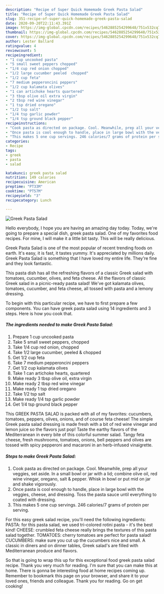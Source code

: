 ```yaml
---
description: "Recipe of Super Quick Homemade Greek Pasta Salad"
title: "Recipe of Super Quick Homemade Greek Pasta Salad"
slug: 351-recipe-of-super-quick-homemade-greek-pasta-salad
date: 2020-09-20T22:11:43.391Z
image: https://img-global.cpcdn.com/recipes/5462885254299648/751x532cq70/greek-pasta-salad-recipe-main-photo.jpg
thumbnail: https://img-global.cpcdn.com/recipes/5462885254299648/751x532cq70/greek-pasta-salad-recipe-main-photo.jpg
cover: https://img-global.cpcdn.com/recipes/5462885254299648/751x532cq70/greek-pasta-salad-recipe-main-photo.jpg
author: Lester Ballard
ratingvalue: 4
reviewcount: 5
recipeingredient:
- "1 cup uncooked pasta"
- "5 small sweet peppers chopped"
- "1/4 cup red onion chopped"
- "1/2 large cucumber peeled  chopped"
- "1/2 cup feta"
- "7 medium pepperoncini peppers"
- "1/2 cup kalamata olives"
- "1 can artichoke hearts quartered"
- "3 tbsp olive oil extra virgin"
- "2 tbsp red wine vinegar"
- "1 tsp dried oregano"
- "1/2 tsp salt"
- "1/4 tsp garlic powder"
- "1/4 tsp ground black pepper"
recipeinstructions:
- "Cook pasta as directed on package. Cool. Meanwhile, prep all your veggies, set aside. In a small bowl or jar with a lid; combine olive oil, red wine vinegar, oregano, salt &amp; pepper. Whisk in bowl or put mid on jar and shake vigorously."
- "Once pasta is cool enough to handle, place in large bowl with the veggies, cheese, and dressing. Toss the pasta sauce until everything to coated with dressing."
- "This makes 5 one cup servings. 246 calories/7 grams of protein per serving."
categories:
- Recipe
tags:
- greek
- pasta
- salad

katakunci: greek pasta salad 
nutrition: 149 calories
recipecuisine: American
preptime: "PT33M"
cooktime: "PT57M"
recipeyield: "3"
recipecategory: Lunch

---
```



![Greek Pasta Salad](https://img-global.cpcdn.com/recipes/5462885254299648/751x532cq70/greek-pasta-salad-recipe-main-photo.jpg)

Hello everybody, I hope you are having an amazing day today. Today, we're going to prepare a special dish, greek pasta salad. One of my favorites food recipes. For mine, I will make it a little bit tasty. This will be really delicious.

Greek Pasta Salad is one of the most popular of recent trending foods on earth. It's easy, it is fast, it tastes yummy. It's appreciated by millions daily. Greek Pasta Salad is something that I have loved my entire life. They're fine and they look fantastic.

This pasta dish has all the refreshing flavors of a classic Greek salad with tomatoes, cucumber, olives, and feta cheese. All the flavors of classic Greek salad in a picnic-ready pasta salad! We&#39;ve got kalamata olives, tomatoes, cucumber, and feta cheese, all tossed with pasta and a lemony dressing.


To begin with this particular recipe, we have to first prepare a few components. You can have greek pasta salad using 14 ingredients and 3 steps. Here is how you cook that.

<!--inarticleads1-->

##### The ingredients needed to make Greek Pasta Salad:

1. Prepare 1 cup uncooked pasta
1. Take 5 small sweet peppers, chopped
1. Take 1/4 cup red onion, chopped
1. Take 1/2 large cucumber, peeled &amp; chopped
1. Get 1/2 cup feta
1. Take 7 medium pepperoncini peppers
1. Get 1/2 cup kalamata olives
1. Take 1 can artichoke hearts, quartered
1. Make ready 3 tbsp olive oil, extra virgin
1. Make ready 2 tbsp red wine vinegar
1. Make ready 1 tsp dried oregano
1. Take 1/2 tsp salt
1. Make ready 1/4 tsp garlic powder
1. Get 1/4 tsp ground black pepper


This GREEK PASTA SALAD is packed with all of my favorites: cucumbers, tomatoes, peppers, olives, onions, and of course feta cheese! The simple Greek pasta salad dressing is made fresh with a bit of red wine vinegar and lemon juice so the flavors just pop! Taste the earthy flavors of the Mediterranean in every bite of this colorful summer salad. Tangy feta cheese, fresh mushrooms, tomatoes, onions, bell peppers and olives are tossed with spicy pepperoni and macaroni in an herb-infused vinaigrette. 

<!--inarticleads2-->

##### Steps to make Greek Pasta Salad:

1. Cook pasta as directed on package. Cool. Meanwhile, prep all your veggies, set aside. In a small bowl or jar with a lid; combine olive oil, red wine vinegar, oregano, salt &amp; pepper. Whisk in bowl or put mid on jar and shake vigorously.
1. Once pasta is cool enough to handle, place in large bowl with the veggies, cheese, and dressing. Toss the pasta sauce until everything to coated with dressing.
1. This makes 5 one cup servings. 246 calories/7 grams of protein per serving.


For this easy greek salad recipe, you&#39;ll need the following ingredients: PASTA: for this pasta salad, we used tri-colored rotini pasta - it&#39;s the best kind! CHEESE: crumbled feta cheese really brings the textures of this pasta salad together. TOMATOES: cherry tomatoes are perfect for pasta salad! CUCUMBERS: make sure you cut up the cucumbers nice and small. A classic in diners and on dinner tables, Greek salad&#39;s are filled with Mediterranean produce and flavors. 

So that is going to wrap this up for this exceptional food greek pasta salad recipe. Thank you very much for reading. I'm sure that you can make this at home. There is gonna be interesting food at home recipes coming up. Remember to bookmark this page on your browser, and share it to your loved ones, friends and colleague. Thank you for reading. Go on get cooking!
